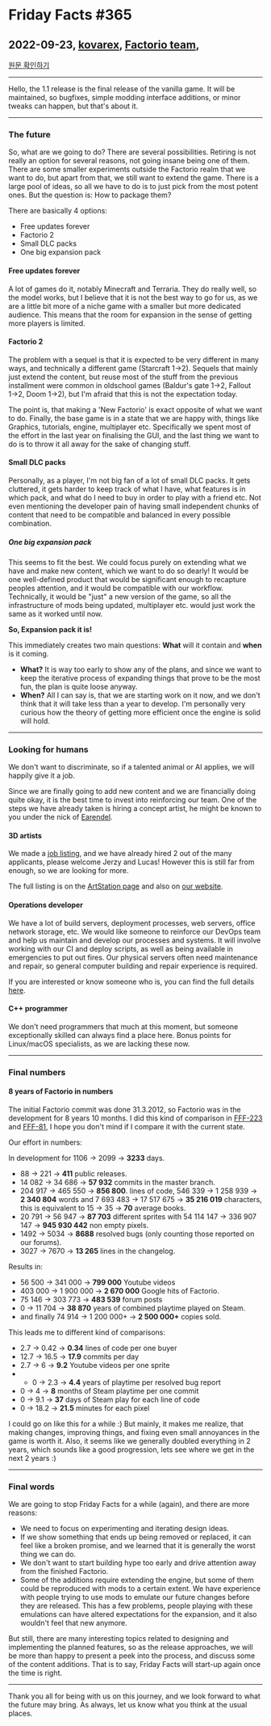 # Friday Facts #365

## 2022-09-23, [kovarex](https://factorio.com/blog/author/kovarex), [Factorio team](https://factorio.com/blog/author/Factorio%20team), 

[원문 확인하기](https://factorio.com/blog/post/fff-365)

---

Hello,
the 1.1 release is the final release of the vanilla game. It will be maintained, so bugfixes, simple modding interface additions, or minor tweaks can happen, but that's about it.

---

### The future
So, what are we going to do? There are several possibilities. Retiring is not really an option for several reasons, not going insane being one of them. There are some smaller experiments outside the Factorio realm that we want to do, but apart from that, we still want to extend the game. There is a large pool of ideas, so all we have to do is to just pick from the most potent ones. But the question is: How to package them?

There are basically 4 options:

* Free updates forever
* Factorio 2
* Small DLC packs
* One big expansion pack

#### Free updates forever
A lot of games do it, notably Minecraft and Terraria. They do really well, so the model works, but I believe that it is not the best way to go for us, as we are a little bit more of a niche game with a smaller but more dedicated audience. This means that the room for expansion in the sense of getting more players is limited.

#### Factorio 2
The problem with a sequel is that it is expected to be very different in many ways, and technically a different game (Starcraft 1→2). Sequels that mainly just extend the content, but reuse most of the stuff from the previous installment were common in oldschool games (Baldur's gate 1→2, Fallout 1→2, Doom 1→2), but I'm afraid that this is not the expectation today.

The point is, that making a 'New Factorio' is exact opposite of what we want to do. Finally, the base game is in a state that we are happy with, things like Graphics, tutorials, engine, multiplayer etc. Specifically we spent most of the effort in the last year on finalising the GUI, and the last thing we want to do is to throw it all away for the sake of changing stuff.

#### Small DLC packs
Personally, as a player, I'm not big fan of a lot of small DLC packs. It gets cluttered, it gets harder to keep track of what I have, what features is in which pack, and what do I need to buy in order to play with a friend etc. Not even mentioning the developer pain of having small independent chunks of content that need to be compatible and balanced in every possible combination.

##### One big expansion pack
This seems to fit the best. We could focus purely on extending what we have and make new content, which we want to do so dearly! It would be one well-defined product that would be significant enough to recapture peoples attention, and it would be compatible with our workflow. Technically, it would be "just" a new version of the game, so all the infrastructure of mods being updated, multiplayer etc. would just work the same as it worked until now.

**So, Expansion pack it is!**

This immediately creates two main questions: **What** will it contain and **when** is it coming.

* **What?** It is way too early to show any of the plans, and since we want to keep the iterative process of expanding things that prove to be the most fun, the plan is quite loose anyway.
* **When?** All I can say is, that we are starting work on it now, and we don't think that it will take less than a year to develop. I'm personally very curious how the theory of getting more efficient once the engine is solid will hold.

---

### Looking for humans

We don't want to discriminate, so if a talented animal or AI applies, we will happily give it a job.

Since we are finally going to add new content and we are financially doing quite okay, it is the best time to invest into reinforcing our team. One of the steps we have already taken is hiring a concept artist, he might be known to you under the nick of [Earendel](https://mods.factorio.com/user/Earendel).

#### 3D artists
We made a [job listing](https://www.artstation.com/jobs/l6Ra), and we have already hired 2 out of the many applicants, please welcome Jerzy and Lucas! However this is still far from enough, so we are looking for more.

The full listing is on the [ArtStation page](https://www.artstation.com/jobs/l6Ra) and also on [our website](https://factorio.com/job/3D-artist).

#### Operations developer
We have a lot of build servers, deployment processes, web servers, office network storage, etc. We would like someone to reinforce our DevOps team and help us maintain and develop our processes and systems. It will involve working with our CI and deploy scripts, as well as being available in emergencies to put out fires. Our physical servers often need maintenance and repair, so general computer building and repair experience is required.

If you are interested or know someone who is, you can find the full details [here](https://factorio.com/job/operations-developer).

#### C++ programmer
We don't need programmers that much at this moment, but someone exceptionally skilled can always find a place here. Bonus points for Linux/macOS specialists, as we are lacking these now.

---

### Final numbers

#### 8 years of Factorio in numbers

The initial Factorio commit was done 31.3.2012, so Factorio was in the development for 8 years 10 months. I did this kind of comparison in [FFF-223](./223.md) and [FFF-81](./81.md), I hope you don't mind if I compare it with the current state.

Our effort in numbers:

In development for 1106 → 2099 → **3233** days.
* 88 → 221 → **411** public releases.
* 14 082 → 34 686 → **57 932** commits in the master branch.
* 204 917 → 465 550 → **856 800**. lines of code, 546 339 → 1 258 939 → **2 340 804** words and 7 693 483 → 17 517 675 → **35 216 019** characters, this is equivalent to 15 → 35 → **70** average books.
* 20 791 → 56 947 → **87 703** different sprites with 54 114 147 → 336 907 147 → **945 930 442** non empty pixels.
* 1492 → 5034 → **8688** resolved bugs (only counting those reported on our forums).
* 3027 → 7670 → **13 265** lines in the changelog.

Results in:

* 56 500 → 341 000 → **799 000** Youtube videos
* 403 000 → 1 900 000 → **2 670 000** Google hits of Factorio.
* 75 146 → 303 773 → **483 539** forum posts
* 0 → 11 704 → **38 870** years of combined playtime played on Steam.
* and finally 74 914 → 1 200 000+ → **2 500 000+** copies sold.

This leads me to different kind of comparisons:

* 2.7 → 0.42 → **0.34** lines of code per one buyer
* 12.7 → 16.5 → **17.9** commits per day
* 2.7 → 6 → **9.2** Youtube videos per one sprite
* * 0 → 2.3 → **4.4** years of playtime per resolved bug report
* 0 → 4 → **8** months of Steam playtime per one commit
* 0 → 9.1 → **37** days of Steam play for each line of code
* 0 → 18.2 → **21.5** minutes for each pixel

I could go on like this for a while :) But mainly, it makes me realize, that making changes, improving things, and fixing even small annoyances in the game is worth it. Also, it seems like we generally doubled everything in 2 years, which sounds like a good progression, lets see where we get in the next 2 years :)

---

### Final words
We are going to stop Friday Facts for a while (again), and there are more reasons:

* We need to focus on experimenting and iterating design ideas.
* If we show something that ends up being removed or replaced, it can feel like a broken promise, and we learned that it is generally the worst thing we can do.
* We don't want to start building hype too early and drive attention away from the finished Factorio.
* Some of the additions require extending the engine, but some of them could be reproduced with mods to a certain extent. We have experience with people trying to use mods to emulate our future changes before they are released. This has a few problems, people playing with these emulations can have altered expectations for the expansion, and it also wouldn't feel that new anymore.

But still, there are many interesting topics related to designing and implementing the planned features, so as the release approaches, we will be more than happy to present a peek into the process, and discuss some of the content additions. That is to say, Friday Facts will start-up again once the time is right.

---

Thank you all for being with us on this journey, and we look forward to what the future may bring. As always, let us know what you think at the usual places.